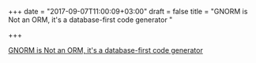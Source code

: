 +++
date = "2017-09-07T11:00:09+03:00"
draft = false
title = "GNORM is Not an ORM, it's a database-first code generator  "

+++

<p><a href="https://gnorm.org">GNORM is Not an ORM, it's a database-first code generator  </a></p>